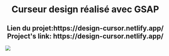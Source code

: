 <h1 align="center">Curseur design réalisé avec GSAP</h1>
<h2 align="center">Lien du projet:https://design-cursor.netlify.app/  </br> Project's link: https://design-cursor.netlify.app/</h2>
<img src="https://github.com/Neelyaa/Design_Cursor/assets/100840997/40b778a7-b0ec-4c72-8a91-b404ef1b93db" />
